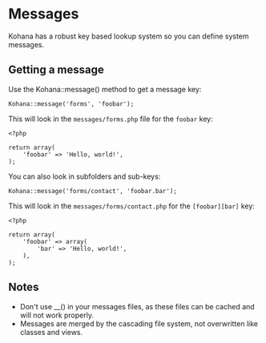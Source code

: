 # Messages

Kohana has a robust key based lookup system so you can define system messages.

## Getting a message

Use the Kohana::message() method to get a message key:

    Kohana::message('forms', 'foobar');

This will look in the `messages/forms.php` file for the `foobar` key:

    <?php
    
    return array(
        'foobar' => 'Hello, world!',
    );

You can also look in subfolders and sub-keys:

    Kohana::message('forms/contact', 'foobar.bar');

This will look in the `messages/forms/contact.php` for the `[foobar][bar]` key:

    <?php
    
    return array(
        'foobar' => array(
            'bar' => 'Hello, world!',
        ),
    );

## Notes

 * Don't use __() in your messages files, as these files can be cached and will not work properly.
 * Messages are merged by the cascading file system, not overwritten like classes and views.
